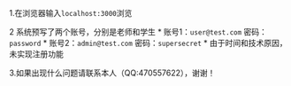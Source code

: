 
1.在浏览器输入`localhost:3000`浏览

2 系统预写了两个账号，分别是老师和学生
    * 账号1：`user@test.com` 密码：`password`
    * 账号2：`admin@test.com`    密码：`supersecret`
    * 由于时间和技术原因，未实现注册功能

3.如果出现什么问题请联系本人（QQ:470557622），谢谢！